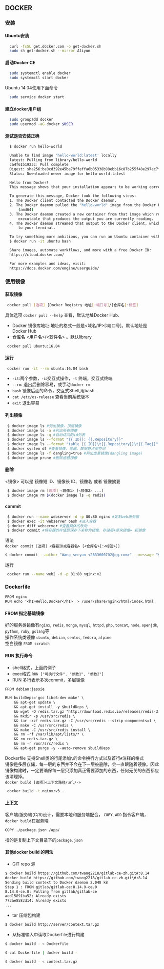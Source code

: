 ## DOCKER
### 安装
#### Ubuntu安装
```sh
  curl -fsSL get.docker.com -o get-docker.sh
  sudo sh get-docker.sh --mirror Aliyun
```
#### 启动Docker CE
```sh
  sudo systemctl enable docker
  sudo systemctl start docker
```
  Ubuntu 14.04使用下面命令
```sh
  sudo service docker start
```
#### 建立docker用户组
```sh
  sudo groupadd docker
  sudo usermod -aG docker $USER 
```
#### 测试是否安装正确
```sh
  $ docker run hello-world

  Unable to find image 'hello-world:latest' locally
  latest: Pulling from library/hello-world
  ca4f61b1923c: Pull complete
  Digest: sha256:be0cd392e45be79ffeffa6b05338b98ebb16c87b255f48e297ec7f98e123905c
  Status: Downloaded newer image for hello-world:latest

  Hello from Docker!
  This message shows that your installation appears to be working correctly.

  To generate this message, Docker took the following steps:
  1. The Docker client contacted the Docker daemon.
  2. The Docker daemon pulled the "hello-world" image from the Docker Hub.
      (amd64)
  3. The Docker daemon created a new container from that image which runs the
      executable that produces the output you are currently reading.
  4. The Docker daemon streamed that output to the Docker client, which sent it
      to your terminal.

  To try something more ambitious, you can run an Ubuntu container with:
  $ docker run -it ubuntu bash

  Share images, automate workflows, and more with a free Docker ID:
  https://cloud.docker.com/

  For more examples and ideas, visit:
  https://docs.docker.com/engine/userguide/
```
### 使用镜像
#### 获取镜像
```sh
 docker pull [选项] [Docker Registry 地址[:端口号]/]仓库名[:标签]
```
具体选项 `docker pull --help` 查看，默认地址Docker Hub.  
* Docker 镜像库地址:地址的格式一般是<域名/IP>[:端口号]。默认地址是Docker Hub
* 仓库名 <用户名>/<软件名> 。默认library
```sh
 docker pull ubuntu:16.04
```
#### 运行
```sh
 docker run -it --rm ubuntu:16.04 bash
```
* `-it`:两个参数，`-i`:交互式操作，`-t` 终端，交互式终端
* `--rm`: 退出后删除容易，或手动`docker rm`
* `bash` 镜像后面的命令，交互式Shell,用bash
* `cat /etc/os-release` 查看当前系统版本
* `exit` 退出容易
#### 列出镜像
```sh
 $ docker image ls #列出镜像，顶层镜像
 $ docker image ls -a #列出所有镜像
 $ docker image ls -q #自动访问的id列表
 $ docker image ls --format "{{.ID}}: {{.Repository}}"
 $ docker image ls --format "table {{.ID}}\t{{.Repository}}\t{{.Tag}}"
 $ docker system df #查看镜像、容器、数据劵占用空间
 $ docker image ls -f dangling=true #列出虚悬镜像(dangling image)
 $ docker image prune #删除虚悬镜像
```
#### 删除
<镜像> 可以是 镜像短 ID、镜像长 ID、镜像名 或者 镜像摘要
```sh
 $ docker image rm [选项] <镜像1> [<镜像2> ...]
 $ docker image rm $(docker image ls -q redis)
```
#### commit
```sh
 $ docker run --name webserver -d -p 80:80 nginx #定制web服务器
 $ docker exec -it webserver bash #进入容器
 $ docker diff webserver #查看具体的改动
 $ docker commit #将容器的存储层保存下来称为镜像，存储层+原来镜像= 新镜像
```
语法  
   `docker commit [选项] <容器ID或容器名> [<仓库名>[:<标签>]]`
```sh
$ docker commit --author "Wang senyan <2633600702@qq.com>" --message "修改了网页" webserver nginx:v2
```
运行
```sh
 docker run --name web2 -d -p 81:80 nginx:v2
```
### Dockerfile
```txt
FROM nginx
RUN echo '<h1>Hello,Docker</h1>' > /user/share/nginx/html/index.html
```
#### FROM 指定基础镜像
好的服务类镜像有`nginx`, `redis`, `mongo`, `mysql`, `httpd`, `php`, `tomcat`, `node`, `openjdk`, `python`, `ruby`, `golang`等  
操作系统类镜像 `ubuntu`, `debian`, `centos`, `fedora`, `alpine`  
空白镜像 `FROM scratch`
#### RUN 执行命令
* shell格式，上面的例子
* exec格式 `RUN ["可执行文件", "参数1", "参数2"]`
* RUN 多行表示多次commit，多层镜像
```txt
FROM debian:jessie

RUN buildDeps='gcc libc6-dev make' \
    && apt-get update \
    && apt-get install -y $buildDeps \
    && wget -O redis.tar.gz "http://download.redis.io/releases/redis-3.2.5.tar.gz" \
    && mkdir -p /usr/src/redis \
    && tar -xzf redis.tar.gz -C /usr/src/redis --strip-components=1 \
    && make -C /usr/src/redis \
    && make -C /usr/src/redis install \
    && rm -rf /var/lib/apt/lists/* \
    && rm redis.tar.gz \
    && rm -r /usr/src/redis \
    && apt-get purge -y --auto-remove $buildDeps
```
Dockerfile 支持Shell类的行尾添加`\`的命令换行方式以及首行`#`注释的格式  
镜像是多层存储，每一层的东西并不会在下一层被删除，会一直跟随着镜像。因此镜像构建时，一定要确保每一层只添加真正需要添加的东西，任何无关的东西都应该清理掉。  
`docker build [选项]<上下文路径/url/->`
```sh
 docker build -t nginx:v3 .
```
#### [上下文](https://yeasy.gitbooks.io/docker_practice/content/image/build.html)
客户端/服务端(C/S)设计，需要本地和服务端配合， `COPY`, `ADD` 指令客户端，`docker build`在服务端
```txt
COPY ./package.json /app/
```
指的是复制上下文目录下的`package.json`
#### 其他docker build 的用法
* GIT repo 源
```sh
$ docker build https://github.com/twang2218/gitlab-ce-zh.git#:8.14
docker build https://github.com/twang2218/gitlab-ce-zh.git\#:8.14
Sending build context to Docker daemon 2.048 kB
Step 1 : FROM gitlab/gitlab-ce:8.14.0-ce.0
8.14.0-ce.0: Pulling from gitlab/gitlab-ce
aed15891ba52: Already exists
773ae8583d14: Already exists
...
```
* tar 压缩包构建
```sh
$ docker build http://server/context.tar.gz
```
* 从标准输入中读取Dockerfile进行构建
```sh
$ docker build - < Dockerfile

$ cat Dockerfile | docker build -

$ docker build - < context.tar.gz
```
